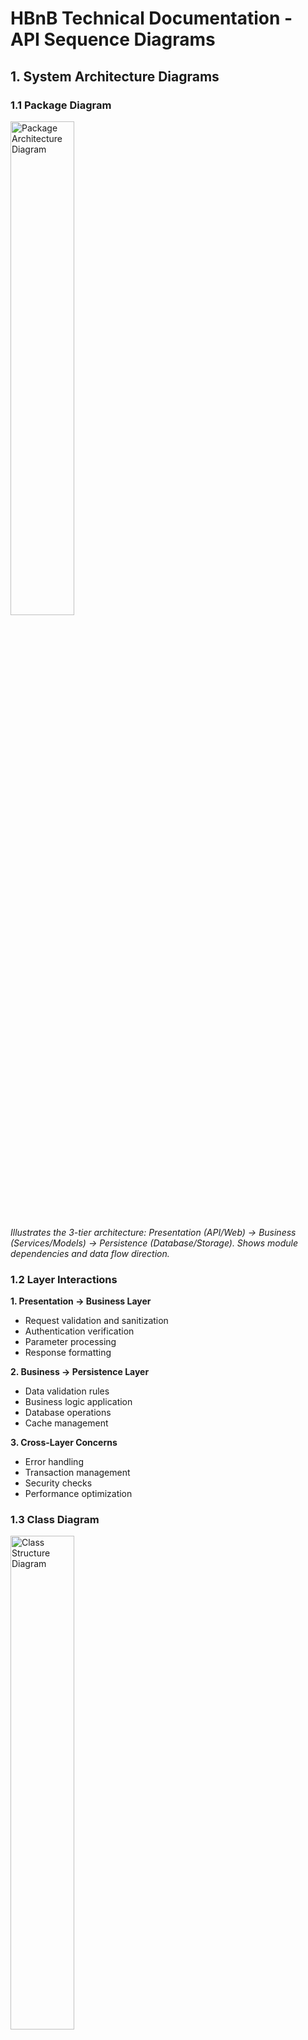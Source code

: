 # HBnB Technical Documentation - API Sequence Diagrams

## 1. System Architecture Diagrams

### 1.1 Package Diagram

<img src="./package_diagram.png" width="45%" alt="Package Architecture Diagram">

*Illustrates the 3-tier architecture:
Presentation (API/Web) → Business (Services/Models) → Persistence (Database/Storage).
Shows module dependencies and data flow direction.*

### 1.2 Layer Interactions

**1. Presentation → Business Layer**
- Request validation and sanitization
- Authentication verification
- Parameter processing
- Response formatting

**2. Business → Persistence Layer**
- Data validation rules
- Business logic application
- Database operations
- Cache management

**3. Cross-Layer Concerns**
- Error handling
- Transaction management
- Security checks
- Performance optimization

### 1.3 Class Diagram

<img src="./class_diagram.png" width="45%" alt="Class Structure Diagram">

*Defines core models (User, Place, Review) with their attributes and relationships. 
BaseModel provides common fields (id, timestamps) to all entities.*

## 2. Sequence Diagrams Analysis

### 3.1 Place Operations

#### GET /places

<img src="./sequence_diagram1.png" width="45%" alt="Sequence Diagram - Get Places">

*Figure 3: Sequence diagram showing the flow of GET /places request.*

The diagram illustrates:
- Success scenario (200 OK)
- Error handling for invalid parameters (400)
- No content scenario (204)
- Server error handling (500)

#### POST /places

<img src="./sequence_diagram2.png" width="45%" alt="Sequence Diagram - Create Place">

*Figure 4: Sequence diagram showing the flow of POST /places request.*

Key interactions shown:
- Validation flow
- Success creation path
- Duplicate handling
- Error scenarios

### 3.2 Review Operations

#### POST /reviews

<img src="./sequence_diagram3.png" width="45%" alt="Sequence Diagram - Create Review">

*Figure 5: Sequence diagram showing the flow of POST /reviews request.*

The diagram details:
- Review submission process
- Validation steps
- Success and error paths
- Database interactions

### 3.3 User Registration

<img src="./sequence_diagram4.png" width="45%" alt="Sequence Diagram - User Registration">

*Figure 6: Sequence diagram showing the user registration flow.*

The diagram shows:
- Registration process
- Data validation
- Email uniqueness check
- Error handling scenarios

## 3. Layer Interactions

### 3.1 User Registration Flow
**Between Layers:**
1. Presentation → Business
   - Input validation
   - Data formatting
   - Request validation

2. Business → Persistence
   - Email uniqueness check
   - Password encryption
   - User object creation

### 3.2 Place Creation Flow
**Between Layers:**
1. Presentation → Business
   - Authentication check
   - Place data validation
   - Media handling

2. Business → Persistence
   - Data storage
   - Relationship management
   - Transaction handling

### 3.3 Review Submission Flow
**Between Layers:**
1. Presentation → Business
   - Auth verification
   - Review validation
   - Rating check

2. Business → Persistence
   - Place verification
   - Review storage
   - Rating update

### 3.4 Places List Retrieval Flow
**Between Layers:**
1. Presentation → Business
   - Query validation
   - Filter processing
   - Pagination setup

2. Business → Persistence
   - Cache check
   - Data retrieval
   - Result formatting

## 4. Implementation Notes

### 4.1 Error Handling
- Layer-specific error types
- Error propagation path
- Standard error responses

### 4.2 Performance
- Caching strategy
- Query optimization
- Response time goals

## 5. Detailed Layer Interactions Analysis

### 5.1 Layer Communication Patterns

**1. Presentation → Business Layer**
- Request validation and sanitization
- Authentication token verification
- Input parameter processing
- Response formatting

**2. Business → Persistence Layer**
- Data validation rules
- Business logic application
- Database query construction
- Cache management

**3. Inter-layer Data Flow**
- Object serialization/deserialization
- Error propagation
- Status code mapping
- Transaction management

### 5.2 Operation-Specific Interactions

**1. User Registration Process**
```
Presentation → Business:
- Validate email format
- Check password requirements
- Format user data

Business → Persistence:
- Verify email uniqueness
- Create user record
- Handle transaction
```

**2. Place Creation Process**
```
Presentation → Business:
- Verify auth token
- Validate place data
- Process uploaded files

Business → Persistence:
- Store place details
- Handle media files
- Create relationships
```

**3. Review Submission Process**
```
Presentation → Business:
- Validate review content
- Check user permissions
- Process rating data

Business → Persistence:
- Update place ratings
- Store review
- Manage transaction
```

**4. Places List Retrieval Process**
```
Presentation → Business:
- Process search params
- Handle pagination
- Apply filters

Business → Persistence:
- Query optimization
- Cache handling
- Result formatting
```

## 6. Additional Technical Details
### 6.1 Sequence Diagram Analysis
1. Request Flow
   - Initial validation
   - Authentication check
   - Input processing
   - Parameter validation

2. Response Flow
   - Data formatting
   - Status code selection
   - Error response structure
   - Cache headers

3. Data Processing
   - Business rule validation
   - Data transformation
   - State management
   - Transaction control

### 6.2 Cross-Layer Communication
1. Data Flow
   - Request/Response format
   - Error propagation
   - Cache strategy
   - Performance monitoring

2. Security
   - Authentication flow
   - Authorization checks
   - Input validation
   - Rate limiting

### 6.3 Basic Error Handling

#### Common Error Scenarios
1. Validation Errors (400)
   ```
   {
     "error": "VALIDATION_ERROR",
     "message": "Invalid input"
   }
   ```

2. Auth Errors (401/403)
   ```
   {
     "error": "AUTH_ERROR",
     "message": "Unauthorized access"
   }
   ```

3. Not Found (404)
   ```
   {
     "error": "NOT_FOUND",
     "message": "Resource not found"
   }
   ```

4. Server Errors (500)
   ```
   {
     "error": "SERVER_ERROR",
     "message": "Internal error"
   }
   ```

#### Error Recovery
- Database rollback on failure
- Basic retry for network issues
- Error logging with timestamps
